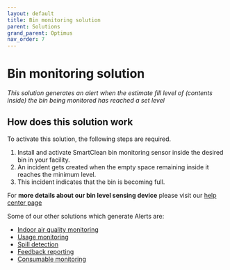 ```yaml
---
layout: default
title: Bin monitoring solution
parent: Solutions
grand_parent: Optimus
nav_order: 7
---
```

# Bin monitoring solution
*This solution generates an alert when the estimate fill level of (contents inside) the bin being monitored has reached a set level*

## How does this solution work
To activate this solution, the following steps are required.

1. Install and activate SmartClean bin monitoring sensor inside the desired bin in your facility.
2. An incident gets created when the empty space remaining inside it reaches the minimum level.
3. This incident indicates that the bin is becoming full.

For **more details about our bin level sensing device** please visit our [help center page](https://helpcenter-smartclean.webflow.io/help-installation/how-it-works)

Some of our other solutions which generate Alerts are:
- [Indoor air quality monitoring](/vcs_aq.html)
- [Usage monitoring](/vcs_pc.html)
- [Spill detection](/vcs_wd.html)
- [Feedback reporting](/vcs_fd.html)
- [Consumable monitoring](/vcs_cmd.html)
